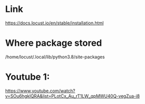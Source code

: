 # Link
https://docs.locust.io/en/stable/installation.html

# Where package stored
/home/locust/.local/lib/python3.8/site-packages

# Youtube 1:
https://www.youtube.com/watch?v=SOu6hgklQRA&list=PLotCx_Au_rT1LW_qpMWU40Q-vegZua-i8
